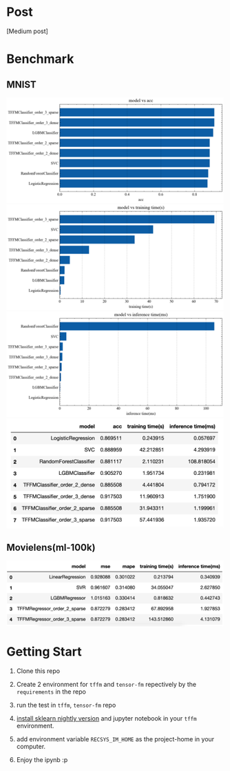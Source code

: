 # Post

[Medium post]

# Benchmark

## MNIST

<img src='./asserts/model vs acc.png'></img>
<img src='./asserts/model vs training time(s).png'></img>
<img src='./asserts/model vs inference time(ms).png'></img>
<img src='./asserts/mnist_summary.png'></img>

## Movielens(ml-100k)

<img src='./asserts/ml-100k_summary.png'></img>

# Getting Start

1. Clone this repo
2. Create 2 environment for `tffm` and `tensor-fm` repectively by the `requirements` in the repo
3. run the test in `tffm`,  `tensor-fm` repo
4. [install sklearn nightly version](https://scikit-learn.org/stable/developers/advanced_installation.html) and jupyter notebook in your `tffm` environment.

5. add environment variable `RECSYS_IM_HOME` as the project-home in your computer.

5. Enjoy the ipynb :p
